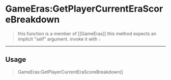# GameEras:GetPlayerCurrentEraScoreBreakdown
> this function is a member of [[GameEras]]
> this method expects an implicit "self" argument. invoke it with `:`
-----
## Usage
> GameEras:GetPlayerCurrentEraScoreBreakdown()
